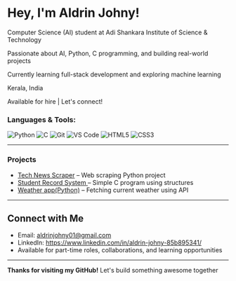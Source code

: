 # Hey, I'm Aldrin Johny!

 Computer Science (AI) student at Adi Shankara Institute of Science & Technology  

 Passionate about AI, Python, C programming, and building real-world projects  

 Currently learning full-stack development and exploring machine learning  

 Kerala, India  

 Available for hire | Let's connect!


###  Languages & Tools:
![Python](https://img.shields.io/badge/-Python-black?style=flat-square&logo=python)
![C](https://img.shields.io/badge/-C-black?style=flat-square&logo=c)
![Git](https://img.shields.io/badge/-Git-black?style=flat-square&logo=git)
![VS Code](https://img.shields.io/badge/-VSCode-black?style=flat-square&logo=visual-studio-code)
![HTML5](https://img.shields.io/badge/-HTML5-black?style=flat-square&logo=html5)
![CSS3](https://img.shields.io/badge/-CSS3-black?style=flat-square&logo=css3)

---

###  Projects
- [ Tech News Scraper](https://github.com/aldrinjohny-ai/tech-news-scraper) – Web scraping Python project
- [ Student Record System ](https://github.com/aldrinjohny-ai/student-record-system) – Simple C program using structures
- [ Weather app(Python)](https://github.com/aldrinjohny-ai/weather-app-python) – Fetching current weather using API

---


##  Connect with Me
-  Email: aldrinjohny01@gmail.com
-  LinkedIn: https://www.linkedin.com/in/aldrin-johny-85b895341/
-  Available for part-time roles, collaborations, and learning opportunities

---

**Thanks for visiting my GitHub!** Let's build something awesome together
